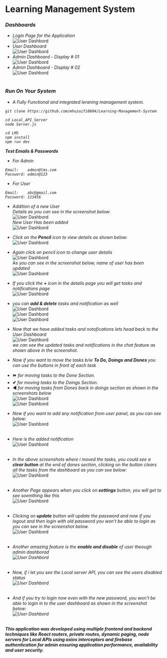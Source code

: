 # Learning Management System

### <i> Dashboards</i>

* <i>Login Page for the Application</i><br>
<img src='./Pics/Screenshot_1.png' alt='User Dashbord'/><br>
* <i>User Dashboard</i><br>
<img src='./Pics/Screenshot_2.png' alt='User Dashbord'/><br>
* <i>Admin Dashboard - Display # 01</i><br>
<img src='./Pics/Screenshot_3.png' alt='User Dashbord'/><br>
* <i>Admin Dashboard - Display # 02</i><br>
<img src='./Pics/Screenshot_4.png' alt='User Dashbord'/><br><br>

### <i>Run On Your System</i>

* <i>A Fully Functional and integrated leraning management system.</i>
<i>

```
git clone https://github.com/mhuzaifi0604/Learning-Management-System
```

```
cd Local_API_Server
node Server.js
```

```
cd LMS
npm install
npm run dev
```

<strong>Test Emails & Passwords</strong>

* For Admin

```
Email:    admin@lms.com
Password: admin@123
```

* For User

```
Email:    abc@gmail.com
Password: 123456
```

</i>

* <i>Addition of a new User</i><br>
      <i>Details as you can see in the screenshot below:</i><br>
<img src='./Pics/Screenshot_5.png' alt='User Dashbord'/><br>
      <i>New User Has been added</i><br>
<img src='./Pics/Screenshot_6.png' alt='User Dashbord'/><br>

* <i>Click on the <strong>Pencil</strong> icon to view details as shown below:</i><br>
<img src='./Pics/Screenshot_7.png' alt='User Dashbord'/><br>

* <i>Again click on pencil icon to change user details</i><br>
<img src='./Pics/Screenshot_8.png' alt='User Dashbord'/><br>
      <i>As you can see in the screenshot below, name of user has been updated</i><br>
<img src='./Pics/Screenshot_9.png' alt='User Dashbord'/><br>

* <i>If you click the <strong>+</strong> icon in the details page you will get tasks and notifications page</i><br>
<img src='./Pics/Screenshot_10.png' alt='User Dashbord'/><br>

* <i>you can <strong>add & delete</strong> tasks and notification as well</i><br>
<img src='./Pics/Screenshot_11.png' alt='User Dashbord'/><br>
<img src='./Pics/Screenshot_12.png' alt='User Dashbord'/><br>
<img src='./Pics/Screenshot_13.png' alt='User Dashbord'/><br>

* <i>Now that we have added tasks and notofications lets head back to the User Dashboard</i><br>
<img src='./Pics/Screenshot_14.png' alt='User Dashbord'/><br>
<i>we can see the updated tasks and notifications in the chat feature as shown above in the screenshot.</i><br>

* <i>Now if you want to move the tasks b/w <strong>To Do, Doings and Dones </strong>you can use the buttons in front of each task</i><br>
        <li><strong>⏩</strong> <i>for moving tasks to the Done Section.</i>
        <li><strong>✔ </strong><i>for moving tasks to the Doings Section.</i>
        <li><strong>◀ </strong><i>for moving tasks from Dones back in doings section as shown in the screenshots below</i><br>
<img src='./Pics/Screenshot_15.png' alt='User Dashbord'/><br>
<img src='./Pics/Screenshot_16.png' alt='User Dashbord'/><br>

* <i>Now if you want to add any notification from user panel, as you can see below:</i><br>
<img src='./Pics/Screenshot_17.png' alt='User Dashbord' style="display: block; margin: 0 auto"/><br>

* <i>Here is the added notification</i><br>
<img src='./Pics/Screenshot_18.png' alt='User Dashbord' style="display: block; margin: 0 auto"/><br>

* <i>In the above screenshots where i moved the tasks, you could see a <strong>clear button</strong> at the end of dones section, clicking on the button clears all the tasks from the dashboard as you can see below:</i><br>
<img src='./Pics/Screenshot_19.png' alt='User Dashbord' style="display: block; margin: 0 auto"/><br>
* <i>Another Page appears when you click on <strong>settings</strong> button, you will get to see soemthing like this</i><br>
<img src='./Pics/Screenshot_20.png' alt='User Dashbord' style="display: block; margin: 0 auto"/><br>
* <i>Clicking on <strong>update</strong> button will update the password and now if you logout and then login with old password you won't be able to login as you can see in the screenshot below.</i><br>
<img src='./Pics/Screenshot_21.png' alt='User Dashbord' style="display: block; margin: 0 auto"/><br>
* <i>Another amazing feature is the <strong>enable and disable</strong> of user theough admin dashborad<i><br>
<img src='./Pics/Screenshot_22.png' alt='User Dashbord' style="display: block; margin: 0 auto"/><br>
* <i>Now, if i let you see the Local server API, you can see the users disabled status</i><br>
<img src='./Pics/Screenshot_23.png' alt='User Dashbord' style="display: block; margin: 0 auto"/><br>
* <i>And if you try to login now even with the new password, you won't be able to login in to the user dashboard as shown in the screenshot below:<br></i>
<img src='./Pics/Screenshot_24.png' alt='User Dashbord' style="display: block; margin: 0 auto"/><br>

<strong><i>This application was developed using multiple frontend and backend techniques like React routers, private routes, dynamic paging, node servers for Local APIs using axios interceptors and firebase authentication for admin ensuring application performance, availability and user security.</i></strong>
